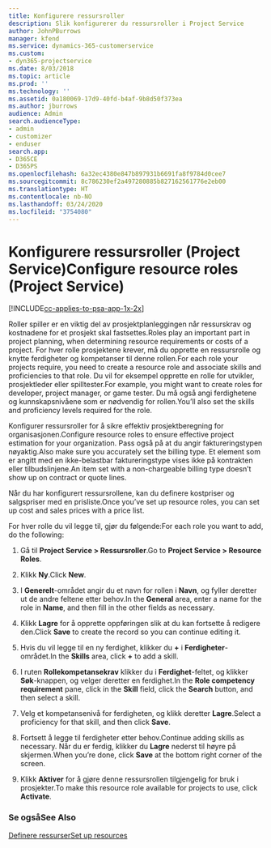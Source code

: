 ```yaml
---
title: Konfigurere ressursroller
description: Slik konfigurerer du ressursroller i Project Service
author: JohnPBurrows
manager: kfend
ms.service: dynamics-365-customerservice
ms.custom:
- dyn365-projectservice
ms.date: 8/03/2018
ms.topic: article
ms.prod: ''
ms.technology: ''
ms.assetid: 0a180069-17d9-40fd-b4af-9b8d50f373ea
ms.author: jburrows
audience: Admin
search.audienceType:
- admin
- customizer
- enduser
search.app:
- D365CE
- D365PS
ms.openlocfilehash: 6a32ec4380e847b897931b6691fa8f9784d0cee7
ms.sourcegitcommit: 8c786230ef2a497280885b827162561776e2eb00
ms.translationtype: HT
ms.contentlocale: nb-NO
ms.lasthandoff: 03/24/2020
ms.locfileid: "3754080"
---
```

# <a name="configure-resource-roles-project-service"></a><span data-ttu-id="18915-103">Konfigurere ressursroller (Project Service)</span><span class="sxs-lookup"><span data-stu-id="18915-103">Configure resource roles (Project Service)</span></span>

[!INCLUDE[cc-applies-to-psa-app-1x-2x](../includes/cc-applies-to-psa-app-1x-2x.md)]

<span data-ttu-id="18915-104">Roller spiller er en viktig del av prosjektplanleggingen når ressurskrav og kostnadene for et prosjekt skal fastsettes.</span><span class="sxs-lookup"><span data-stu-id="18915-104">Roles play an important part in project planning, when determining resource requirements or costs of a project.</span></span> <span data-ttu-id="18915-105">For hver rolle prosjektene krever, må du opprette en ressursrolle og knytte ferdigheter og kompetanser til denne rollen.</span><span class="sxs-lookup"><span data-stu-id="18915-105">For each role your projects require, you need to create a resource role and associate skills and proficiencies to that role.</span></span> <span data-ttu-id="18915-106">Du vil for eksempel opprette en rolle for utvikler, prosjektleder eller spilltester.</span><span class="sxs-lookup"><span data-stu-id="18915-106">For example, you might want to create roles for developer, project manager, or game tester.</span></span> <span data-ttu-id="18915-107">Du må også angi ferdighetene og kunnskapsnivåene som er nødvendig for rollen.</span><span class="sxs-lookup"><span data-stu-id="18915-107">You’ll also set the skills and proficiency levels required for the role.</span></span>  
  
 <span data-ttu-id="18915-108">Konfigurer ressursroller for å sikre effektiv prosjektberegning for organisasjonen.</span><span class="sxs-lookup"><span data-stu-id="18915-108">Configure resource roles to ensure effective project estimation for your organization.</span></span>  <span data-ttu-id="18915-109">Pass også på at du angir faktureringstypen nøyaktig.</span><span class="sxs-lookup"><span data-stu-id="18915-109">Also make sure you accurately set the billing type.</span></span> <span data-ttu-id="18915-110">Et element som er angitt med en ikke-belastbar faktureringstype vises ikke på kontrakten eller tilbudslinjene.</span><span class="sxs-lookup"><span data-stu-id="18915-110">An item set with a non-chargeable billing type doesn’t show up on contract or quote lines.</span></span>  
  
 <span data-ttu-id="18915-111">Når du har konfigurert ressursrollene, kan du definere kostpriser og salgspriser med en prisliste.</span><span class="sxs-lookup"><span data-stu-id="18915-111">Once you’ve set up resource roles, you can set up cost and sales prices with a price list.</span></span>  
  
 <span data-ttu-id="18915-112">For hver rolle du vil legge til, gjør du følgende:</span><span class="sxs-lookup"><span data-stu-id="18915-112">For each role you want to add, do the following:</span></span>  
  
1.  <span data-ttu-id="18915-113">Gå til **Project Service > Ressursroller**.</span><span class="sxs-lookup"><span data-stu-id="18915-113">Go to **Project Service > Resource Roles**.</span></span>  
  
2.  <span data-ttu-id="18915-114">Klikk **Ny**.</span><span class="sxs-lookup"><span data-stu-id="18915-114">Click **New**.</span></span>  
  
3.  <span data-ttu-id="18915-115">I **Generelt**-området angir du et navn for rollen i **Navn**, og fyller deretter ut de andre feltene etter behov.</span><span class="sxs-lookup"><span data-stu-id="18915-115">In the **General** area, enter a name for the role in **Name**, and then fill in the other fields as necessary.</span></span>  
  
4.  <span data-ttu-id="18915-116">Klikk **Lagre** for å opprette oppføringen slik at du kan fortsette å redigere den.</span><span class="sxs-lookup"><span data-stu-id="18915-116">Click **Save** to create the record so you can continue editing it.</span></span>  
  
5.  <span data-ttu-id="18915-117">Hvis du vil legge til en ny ferdighet, klikker du **+** i **Ferdigheter**-området.</span><span class="sxs-lookup"><span data-stu-id="18915-117">In the **Skills** area, click **+** to add a skill.</span></span>  
  
6.  <span data-ttu-id="18915-118">I ruten **Rollekompetansekrav** klikker du i **Ferdighet**-feltet, og klikker **Søk**-knappen, og velger deretter en ferdighet.</span><span class="sxs-lookup"><span data-stu-id="18915-118">In the **Role competency requirement** pane, click in the **Skill** field, click the **Search** button, and then select a skill.</span></span>  
  
7.  <span data-ttu-id="18915-119">Velg et kompetansenivå for ferdigheten, og klikk deretter **Lagre**.</span><span class="sxs-lookup"><span data-stu-id="18915-119">Select a proficiency for that skill, and then click **Save**.</span></span>  
  
8.  <span data-ttu-id="18915-120">Fortsett å legge til ferdigheter etter behov.</span><span class="sxs-lookup"><span data-stu-id="18915-120">Continue adding skills as necessary.</span></span> <span data-ttu-id="18915-121">Når du er ferdig, klikker du **Lagre** nederst til høyre på skjermen.</span><span class="sxs-lookup"><span data-stu-id="18915-121">When you’re done, click **Save** at the bottom right corner of the screen.</span></span>  
  
9. <span data-ttu-id="18915-122">Klikk **Aktiver** for å gjøre denne ressursrollen tilgjengelig for bruk i prosjekter.</span><span class="sxs-lookup"><span data-stu-id="18915-122">To make this resource role available for projects to use, click **Activate**.</span></span>  
  
### <a name="see-also"></a><span data-ttu-id="18915-123">Se også</span><span class="sxs-lookup"><span data-stu-id="18915-123">See Also</span></span>  
 [<span data-ttu-id="18915-124">Definere ressurser</span><span class="sxs-lookup"><span data-stu-id="18915-124">Set up resources</span></span>](../project-service/set-up-resources.md)
